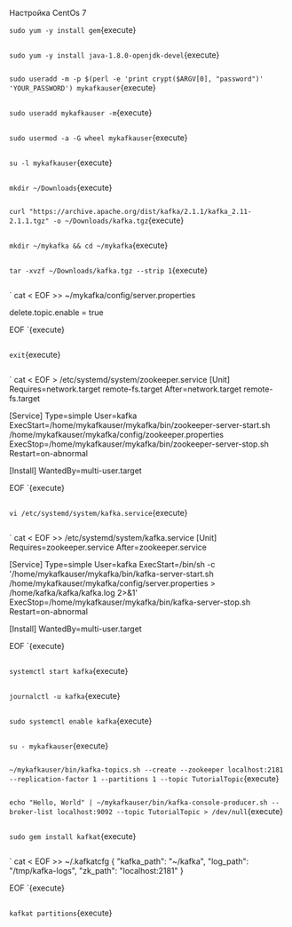 Настройка CentOs 7

`
sudo yum -y install gem
`{execute}
```
```
`
sudo yum -y install java-1.8.0-openjdk-devel
`{execute}
```
```

`
sudo useradd -m -p $(perl -e 'print crypt($ARGV[0], "password")' 'YOUR_PASSWORD') mykafkauser
`{execute}
```
```
`
sudo useradd mykafkauser -m
`{execute}
```
```
`
sudo usermod -a -G wheel mykafkauser
`{execute}
```
```
`
su -l mykafkauser
`{execute}
```
```
`
mkdir ~/Downloads
`{execute}
```
```
`
curl "https://archive.apache.org/dist/kafka/2.1.1/kafka_2.11-2.1.1.tgz" -o ~/Downloads/kafka.tgz
`{execute}
```
```
`
mkdir ~/mykafka && cd ~/mykafka
`{execute}
```
```
`
tar -xvzf ~/Downloads/kafka.tgz --strip 1
`{execute}
```
```
`
cat < EOF >> ~/mykafka/config/server.properties

delete.topic.enable = true

EOF
`{execute}
```
```
`
exit
`{execute}
```
```
`
cat < EOF > /etc/systemd/system/zookeeper.service
[Unit]
Requires=network.target remote-fs.target
After=network.target remote-fs.target

[Service]
Type=simple
User=kafka
ExecStart=/home/mykafkauser/mykafka/bin/zookeeper-server-start.sh /home/mykafkauser/mykafka/config/zookeeper.properties
ExecStop=/home/mykafkauser/mykafka/bin/zookeeper-server-stop.sh
Restart=on-abnormal

[Install]
WantedBy=multi-user.target

EOF
`{execute}
```
```
`
vi /etc/systemd/system/kafka.service
`{execute}
```
```
`
cat < EOF >> /etc/systemd/system/kafka.service
[Unit]
Requires=zookeeper.service
After=zookeeper.service

[Service]
Type=simple
User=kafka
ExecStart=/bin/sh -c '/home/mykafkauser/mykafka/bin/kafka-server-start.sh /home/mykafkauser/mykafka/config/server.properties > /home/kafka/kafka/kafka.log 2>&1'
ExecStop=/home/mykafkauser/mykafka/bin/kafka-server-stop.sh
Restart=on-abnormal

[Install]
WantedBy=multi-user.target

EOF
`{execute}
```
```
`
systemctl start kafka
`{execute}
```
```
`
journalctl -u kafka
`{execute}
```
```
`
sudo systemctl enable kafka
`{execute}
```
```
`
su - mykafkauser
`{execute}
```
```
`
~/mykafkauser/bin/kafka-topics.sh --create --zookeeper localhost:2181 --replication-factor 1 --partitions 1 --topic TutorialTopic
`{execute}
```
```
`
echo "Hello, World" | ~/mykafkauser/bin/kafka-console-producer.sh --broker-list localhost:9092 --topic TutorialTopic > /dev/null
`{execute}
```
```
`
sudo gem install kafkat
`{execute}
```
```
`
cat < EOF >> ~/.kafkatcfg
{
  "kafka_path": "~/kafka",
  "log_path": "/tmp/kafka-logs",
  "zk_path": "localhost:2181"
}

EOF
`{execute}
```
```
`
kafkat partitions
`{execute}
```
```
